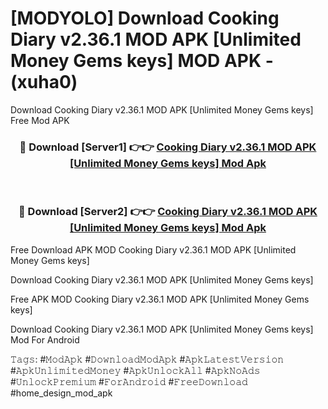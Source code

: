 # [MODYOLO] Download Cooking Diary v2.36.1 MOD APK [Unlimited Money Gems keys] MOD APK - (xuha0)
Download Cooking Diary v2.36.1 MOD APK [Unlimited Money Gems keys] Free Mod APK

<div align="center">
<h3>🔴 Download [Server1] 👉👉 <a href="https://apk-comot.site?title=Cooking_Diary_v2.36.1_MOD_APK_[Unlimited_Money_Gems_keys]">Cooking Diary v2.36.1 MOD APK [Unlimited Money Gems keys] Mod Apk</a></h3><br>

<h3>🔴 Download [Server2] 👉👉 <a href="https://apk-comot.site?title=Cooking_Diary_v2.36.1_MOD_APK_[Unlimited_Money_Gems_keys]">Cooking Diary v2.36.1 MOD APK [Unlimited Money Gems keys] Mod Apk</a></h3>
</div>


Free Download APK MOD Cooking Diary v2.36.1 MOD APK [Unlimited Money Gems keys]

Download Cooking Diary v2.36.1 MOD APK [Unlimited Money Gems keys] 

Free APK MOD Cooking Diary v2.36.1 MOD APK [Unlimited Money Gems keys] 

Download Cooking Diary v2.36.1 MOD APK [Unlimited Money Gems keys] Mod For Android

𝚃𝚊𝚐𝚜: #𝙼𝚘𝚍𝙰𝚙𝚔 #𝙳𝚘𝚠𝚗𝚕𝚘𝚊𝚍𝙼𝚘𝚍𝙰𝚙𝚔 #𝙰𝚙𝚔𝙻𝚊𝚝𝚎𝚜𝚝𝚅𝚎𝚛𝚜𝚒𝚘𝚗 #𝙰𝚙𝚔𝚄𝚗𝚕𝚒𝚖𝚒𝚝𝚎𝚍𝙼𝚘𝚗𝚎𝚢 #𝙰𝚙𝚔𝚄𝚗𝚕𝚘𝚌𝚔𝙰𝚕𝚕 #𝙰𝚙𝚔𝙽𝚘𝙰𝚍𝚜 #𝚄𝚗𝚕𝚘𝚌𝚔𝙿𝚛𝚎𝚖𝚒𝚞𝚖 #𝙵𝚘𝚛𝙰𝚗𝚍𝚛𝚘𝚒𝚍 #𝙵𝚛𝚎𝚎𝙳𝚘𝚠𝚗𝚕𝚘𝚊𝚍 #home_design_mod_apk
